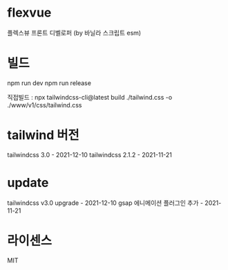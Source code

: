 # flexvue
플렉스뷰 프론트 디벨로퍼 (by 바닐라 스크립트 esm)

# 빌드 
npm run dev 
npm run release 

직접빌드 : npx tailwindcss-cli@latest build ./tailwind.css -o ./www/v1/css/tailwind.css

# tailwind 버전
tailwindcss 3.0     - 2021-12-10
tailwindcss 2.1.2   - 2021-11-21

# update
tailwindcss v3.0 upgrade    - 2021-12-10
gsap 에니메이션 플러그인 추가     - 2021-11-21

# 라이센스
MIT 

